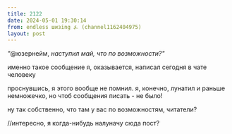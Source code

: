 ```yaml
---
title: 2122
date: 2024-05-01 19:30:14
from: endless шизing ⍼ (channel1162404975)
layout: post
---
```


*"*@юзернейм, *наступил май, что по возможности?"*

именно такое сообщение я, оказывается, написал сегодня в чате человеку

проснувшись, я этого вообще не помнил. я, конечно, лунатил и раньше немножечко, но чтоб сообщения писать - не было! 

ну так собственно, что там у вас по возможностям, читатели?


//интересно, я когда-нибудь налуначу сюда пост?
